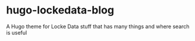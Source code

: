 # hugo-lockedata-blog
A Hugo theme for Locke Data stuff that has many things and where search is useful
